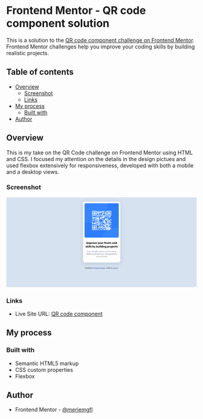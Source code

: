 # Frontend Mentor - QR code component solution

This is a solution to the [QR code component challenge on Frontend Mentor](https://www.frontendmentor.io/challenges/qr-code-component-iux_sIO_H). Frontend Mentor challenges help you improve your coding skills by building realistic projects. 

## Table of contents

- [Overview](#overview)
  - [Screenshot](#screenshot)
  - [Links](#links)
- [My process](#my-process)
  - [Built with](#built-with)
- [Author](#author)


## Overview

This is my take on the QR Code challenge on Frontend Mentor using HTML and CSS. I focused my attention on the details in the design pictues and used flexbox extensively for responsiveness, developed with both a mobile and a desktop views.

### Screenshot

![QR Code Component screenshot](./images\qr-code-component-screenshot.png)


### Links

- Live Site URL: [QR code component](https://meriemgfl.github.io/qr-code-component-main/)

## My process

### Built with

- Semantic HTML5 markup
- CSS custom properties
- Flexbox


## Author

- Frontend Mentor - [@meriemgfl](https://www.frontendmentor.io/profile/meriemgfl)

